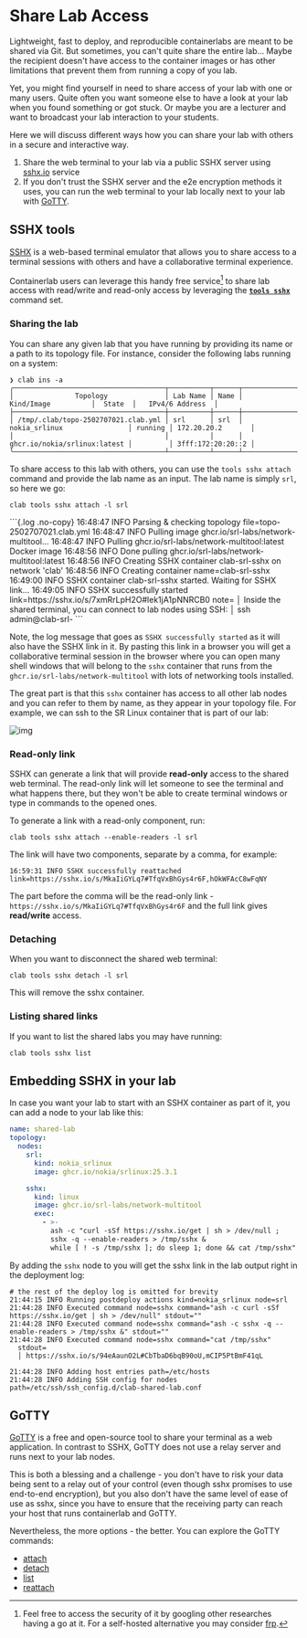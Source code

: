 # Share Lab Access

Lightweight, fast to deploy, and reproducible containerlabs are meant to be shared via Git. But sometimes, you can't quite share the entire lab... Maybe the recipient doesn't have access to the container images or has other limitations that prevent them from running a copy of you lab.

Yet, you might find yourself in need to share access of your lab with one or many users. Quite often you want someone else to have a look at your lab when you found something or got stuck. Or maybe you are a lecturer and want to broadcast your lab interaction to your students.

Here we will discuss different ways how you can share your lab with others in a secure and interactive way.

1. Share the web terminal to your lab via a public SSHX server using [sshx.io](https://sshx.io) service
2. If you don't trust the SSHX server and the e2e encryption methods it uses, you can run the web terminal to your lab locally next to your lab with [GoTTY](#gotty).

## SSHX tools

[SSHX](https://sshx.io) is a web-based terminal emulator that allows you to share access to a terminal sessions with others and have a collaborative terminal experience.

Containerlab users can leverage this handy free service[^1] to share lab access with read/write and read-only access by leveraging the [**`tools sshx`**](../cmd/tools/sshx/attach.md) command set.

### Sharing the lab

You can share any given lab that you have running by providing its name or a path to its topology file. For instance, consider the following labs running on a system:

```
❯ clab ins -a
╭─────────────────────────────────────┬──────────┬──────┬──────────────────────────────┬─────────┬───────────────────╮
│               Topology              │ Lab Name │ Name │          Kind/Image          │  State  │   IPv4/6 Address  │
├─────────────────────────────────────┼──────────┼──────┼──────────────────────────────┼─────────┼───────────────────┤
│ /tmp/.clab/topo-2502707021.clab.yml │ srl      │ srl  │ nokia_srlinux                │ running │ 172.20.20.2       │
│                                     │          │      │ ghcr.io/nokia/srlinux:latest │         │ 3fff:172:20:20::2 │
╰─────────────────────────────────────┴──────────┴──────┴──────────────────────────────┴─────────┴───────────────────╯
```

To share access to this lab with others, you can use the `tools sshx attach` command and provide the lab name as an input. The lab name is simply `srl`, so here we go:

```
clab tools sshx attach -l srl
```

<div class="embed-result">
```{.log .no-copy}
16:48:47 INFO Parsing & checking topology file=topo-2502707021.clab.yml
16:48:47 INFO Pulling image ghcr.io/srl-labs/network-multitool...
16:48:47 INFO Pulling ghcr.io/srl-labs/network-multitool:latest Docker image
16:48:56 INFO Done pulling ghcr.io/srl-labs/network-multitool:latest
16:48:56 INFO Creating SSHX container clab-srl-sshx on network 'clab'
16:48:56 INFO Creating container name=clab-srl-sshx
16:49:00 INFO SSHX container clab-srl-sshx started. Waiting for SSHX link...
16:49:05 INFO SSHX successfully started link=https://sshx.io/s/7xmRrLpH2O#lek1jA1pNNRCB0
  note=
  │ Inside the shared terminal, you can connect to lab nodes using SSH:
  │ ssh admin@clab-srl-<node-name>
```
</div>

Note, the log message that goes as `SSHX successfully started` as it will also have the SSHX link in it. By pasting this link in a browser you will get a collaborative terminal session in the browser where you can open many shell windows that will belong to the `sshx` container that runs from the `ghcr.io/srl-labs/network-multitool` with lots of networking tools installed.

The great part is that this `sshx` container has access to all other lab nodes and you can refer to them by name, as they appear in your topology file. For example, we can ssh to the SR Linux container that is part of our lab:

![img](https://gitlab.com/rdodin/pics/-/wikis/uploads/38073aeb55006b57f4b5e3db1d6a230f/CleanShot_2025-03-30_at_21.46.35_2x.png)

### Read-only link

SSHX can generate a link that will provide **read-only** access to the shared web terminal. The read-only link will let someone to see the terminal and what happens there, but they won't be able to create terminal windows or type in commands to the opened ones.

To generate a link with a read-only component, run:

```
clab tools sshx attach --enable-readers -l srl
```

The link will have two components, separate by a comma, for example:

```
16:59:31 INFO SSHX successfully reattached link=https://sshx.io/s/MkaIiGYLq7#TfqVxBhGys4r6F,hOkWFAcC8wFqNY
```

The part before the comma will be the read-only link - `https://sshx.io/s/MkaIiGYLq7#TfqVxBhGys4r6F` and the full link gives **read/write** access.

### Detaching

When you want to disconnect the shared web terminal:

```
clab tools sshx detach -l srl
```

This will remove the sshx container.

### Listing shared links

If you want to list the shared labs you may have running:

```
clab tools sshx list
```

## Embedding SSHX in your lab

In case you want your lab to start with an SSHX container as part of it, you can add a node to your lab like this:

```yaml
name: shared-lab
topology:
  nodes:
    srl:
      kind: nokia_srlinux
      image: ghcr.io/nokia/srlinux:25.3.1

    sshx:
      kind: linux
      image: ghcr.io/srl-labs/network-multitool
      exec:
        - >-
          ash -c "curl -sSf https://sshx.io/get | sh > /dev/null ;
          sshx -q --enable-readers > /tmp/sshx &
          while [ ! -s /tmp/sshx ]; do sleep 1; done && cat /tmp/sshx"
```

By adding the `sshx` node to you will get the sshx link in the lab output right in the deployment log:

```shell
# the rest of the deploy log is omitted for brevity
21:44:15 INFO Running postdeploy actions kind=nokia_srlinux node=srl
21:44:28 INFO Executed command node=sshx command="ash -c curl -sSf https://sshx.io/get | sh > /dev/null" stdout=""
21:44:28 INFO Executed command node=sshx command="ash -c sshx -q --enable-readers > /tmp/sshx &" stdout=""
21:44:28 INFO Executed command node=sshx command="cat /tmp/sshx"
  stdout=
  │ https://sshx.io/s/94eAaunO2L#CbTbaD6bqB90oU,mCIP5PtBmF41qL

21:44:28 INFO Adding host entries path=/etc/hosts
21:44:28 INFO Adding SSH config for nodes path=/etc/ssh/ssh_config.d/clab-shared-lab.conf
```

## GoTTY

[GoTTY](https://github.com/yudai/gotty) is a free and open-source tool to share your terminal as a web application. In contrast to SSHX, GoTTY does not use a relay server and runs next to your lab nodes.

This is both a blessing and a challenge - you don't have to risk your data being sent to a relay out of your control (even though sshx promises to use end-to-end encryption), but you also don't have the same level of ease of use as sshx, since you have to ensure that the receiving party can reach your host that runs containerlab and GoTTY.

Nevertheless, the more options - the better. You can explore the GoTTY commands:

* [attach](../cmd/tools/gotty/attach.md)
* [detach](../cmd/tools/gotty/detach.md)
* [list](../cmd/tools/gotty/list.md)
* [reattach](../cmd/tools/gotty/reattach.md)

[^1]: Feel free to access the security of it by googling other researches having a go at it. For a self-hosted alternative you may consider [frp](https://github.com/fatedier/frp).
